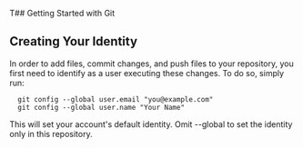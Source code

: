 T## Getting Started with Git


## Creating Your Identity

In order to add files, commit changes, and push files to your repository, you first need to identify as a user executing these changes. 
To do so, simply run:
```
  git config --global user.email "you@example.com"
  git config --global user.name "Your Name"
```
This will set your account's default identity.
Omit --global to set the identity only in this repository.

